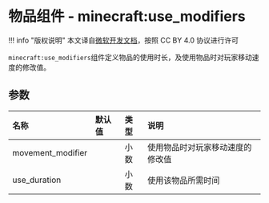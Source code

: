 # 物品组件 - minecraft:use_modifiers
!!! info "版权说明"
    本文译自[微软开发文档](https://learn.microsoft.com/en-us/minecraft/creator/)，按照 CC BY 4.0 协议进行许可
    
`minecraft:use_modifiers`组件定义物品的使用时长，及使用物品时对玩家移动速度的修改值。

## 参数

| 名称 | 默认值 | 类型 | 说明  |
|:----------|:----------|:----------|:----------|
| movement_modifier | | 小数 | 使用物品时对玩家移动速度的修改值 |
| use_duration | | 小数 | 使用该物品所需时间 |
